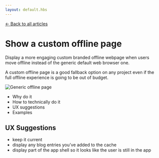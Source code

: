 ```yaml
---
layout: default.hbs
---
```


[&larr; Back to all articles](/)

# Show a custom offline page

Display a more engaging custom branded offline webpage when users move offline
instead of the generic default web browser one.

A custom offline page is a good fallback option on any project even if the full
offline experience is going to be out of budget.

![Generic offline page](/assets/custom-offline-page/offline.png)

- Why do it
- How to technically do it
- UX suggestions
- Examples

## UX Suggestions

- keep it current
- display any blog entries you’ve added to the cache
- display part of the app shell so it looks like the user is still in the app